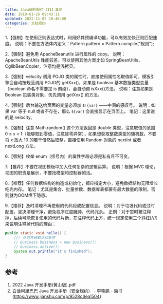 ```yaml
---
title: Java编程规约【11】其他
date: 2018-01-26 09:43:11
updated: 2022-11-05 10:46:00
categories: 文档规约
---
```


1.【强制】在使用正则表达式时，利用好其预编译功能，可以有效加快正则匹配速度。
说明：不要在方法体内定义：Pattern pattern = Pattern.compile("规则");

2.【强制】避免用 ApacheBeanutils 进行属性的 copy。
说明：ApacheBeanUtils 性能较差，可以使用其他方案比如 SpringBeanUtils，CglibBeanCopier，注意均是浅拷贝。

3.【强制】velocity 调用 POJO 类的属性时，直接使用属性名取值即可，模板引擎会自动按规范调用 POJO的 getXxx()，如果是 boolean 基本数据类型变量（boolean 命名不需要加 is 前缀），会自动调 isXxx()方法。
说明：注意如果是 Boolean 包装类对象，优先调用 getXxx() 的方法。

4.【强制】后台输送给页面的变量必须加 `$!{var}` ——中间的感叹号。
说明：如果 var 等于 null 或者不存在，那么 `${var}` 会直接显示在页面上。
笔记：这里说的是 velocity。

5.【强制】注意 Math.random() 这个方法返回是 double 类型，注意取值的范围 0 ≤ x < 1（能够取到零值，注意除零异常），如果想获取整数类型的随机数，不要将 x 放大 10 的若干倍然后取整，直接使用 Random 对象的 nextInt 或者 nextLong 方法。

<!-- more -->

6.【强制】枚举 enum（括号内）的属性字段必须是私有且不可变。

7.【推荐】不要在视图模板中加入任何复杂的逻辑运算。
说明：根据 MVC 理论，视图的职责是展示，不要抢模型和控制器的活。

8.【推荐】任何数据结构的构造或初始化，都应指定大小，避免数据结构无限增长吃光内存。
笔记：尤其是集合、批量参数、数据库表都要有最大数量的限制，否则就为OOM埋下隐患。

9.【推荐】及时清理不再使用的代码段或配置信息。
说明：对于垃圾代码或过时配置，坚决清理干净，避免程序过度臃肿，代码冗余。
正例：对于暂时被注释掉，后续可能恢复使用的代码片断，在注释代码上方，统一规定使用三个斜杠(///)
来说明注释掉代码的理由：

```java
public static void hello() {
    /// 业务方通知活动暂停
    // Business business = new Business();
    // business.active();
    System.out.println("it's finished");
}
```

## 参考

1. 2022 Java 开发手册(黄山版).pdf
2. 白话阿里巴巴 Java 开发手册（安全规约） - 李艳鹏 - 简书(<https://www.jianshu.com/p/9528c4ea1504>)
